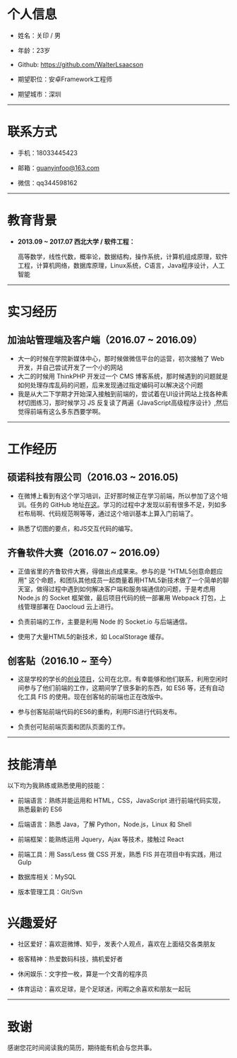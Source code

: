 # 个人信息

 - 姓名：关印 / 男

 - 年龄：23岁

 - Github: https://github.com/WalterLsaacson

 - 期望职位：安卓Framework工程师

 - 期望城市：深圳

---

# 联系方式

- 手机：18033445423

- 邮箱：guanyinfoo@163.com

- 微信：qq344598162

---

# 教育背景

 - **2013.09 ~ 2017.07  西北大学 / 软件工程：**

   高等数学，线性代数，概率论，数据结构，操作系统，计算机组成原理，软件工程，计算机网络，数据库原理，Linux系统，C语言，Java程序设计，人工智能
---

# 实习经历

## 加油站管理端及客户端（2016.07 ~ 2016.09）

- 大一的时候在学院新媒体中心，那时候做微信平台的运营，初次接触了 Web 开发，并自己尝试开发了一个小的网站
- 大二的时候用 ThinkPHP 开发过一个 CMS 博客系统，那时候遇到的问题就是如何处理存库乱码的问题，后来发现通过指定编码可以解决这个问题
- 我是从大二下学期才开始深入接触到前端的，尝试着在UI设计网站上找各种素材切图练习，那时候学习 JS 反复读了两遍《JavaScript高级程序设计》,然后觉得前端有这么多东西要学啊。

---

# 工作经历

## 硕诺科技有限公司（2016.03 ~ 2016.05)

- 在微博上看到有这个学习培训，正好那时候正在学习前端，所以参加了这个培训。任务的 GitHub 地址[在这](https://github.com/mnichangxin/ife-task)。学习的过程中才发现以前有很多不足，列如多栏布局啊、代码规范啊等等，通过这个培训基本上算入门前端了。

- 熟悉了切图的要点，和JS交互代码的编写。

## 齐鲁软件大赛（2016.07 ~ 2016.09）

- 正值省里的齐鲁软件大赛，得做出点成果来。参与的是 "HTML5创意命题应用" 这个命题，和团队其他成员一起商量着用HTML5新技术做了一个简单的聊天室，做得过程中遇到如何解决客户端和服务端通信的问题，于是考虑用 Node.js 的 Socket 框架做，最后项目代码的统一部署用 Webpack 打包，上线管理部署在 Daocloud 云上进行。

- 负责前端的工作，主要是利用 Node 的 Socket.io 与后端通信。

- 使用了大量HTML5的新技术，如 LocalStorage 缓存。

## 创客贴（2016.10 ~ 至今）

- 这是学校的学长的[创业项目](https://www.chuangkit.com/)，公司在北京。有幸能够和他们联系，利用空闲时间参与了他们前端的工作，这期间学了很多新的东西，如 ES6 等，还有自动化工具 FIS 的使用。现在创客帖的前端也正在改版中。

- 参与创客贴前端代码的ES6的重构，利用FIS进行代码发布。

- 负责创可贴前端页面和团队页面的工作。

---

# 技能清单

以下均为我熟练或熟悉使用的技能：

- 前端语言：熟练并能运用和 HTML，CSS，JavaScript 进行前端代码实现，熟悉最新的 ES6

- 后端语言：熟悉 Java，了解 Python，Node.js，Linux 和 Shell

- 前端框架：能熟练运用 Jquery，Ajax 等技术，接触过 React

- 前端工具：用 Sass/Less 做 CSS 开发，熟悉 FIS 并在项目中有实践，用过 Gulp

- 数据库相关：MySQL

- 版本管理工具：Git/Svn

# 兴趣爱好

- 社区爱好：喜欢逛微博、知乎，发表个人观点，喜欢在上面结交各类朋友

- 极客精神：热爱数码科技，搞机爱好者

- 休闲娱乐：文字控一枚，算是一个文青的程序员

- 体育运动：喜欢足球，是个足球迷，闲暇之余喜欢和朋友一起玩

---

# 致谢

感谢您花时间阅读我的简历，期待能有机会与您共事。
